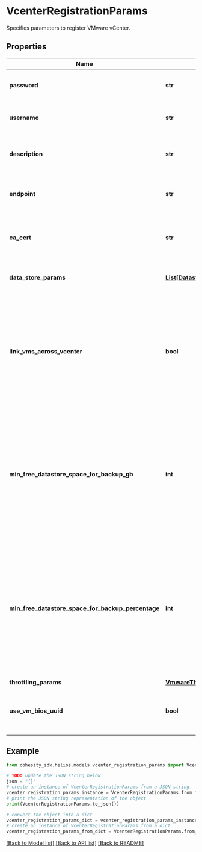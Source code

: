 # VcenterRegistrationParams

Specifies parameters to register VMware vCenter.

## Properties

Name | Type | Description | Notes
------------ | ------------- | ------------- | -------------
**password** | **str** | Specifies the password to access target entity. | 
**username** | **str** | Specifies the username to access target entity. | 
**description** | **str** | Specifies the description of the source being registered. | [optional] 
**endpoint** | **str** | Specifies the endpoint IPaddress, URL or hostname of the host. | 
**ca_cert** | **str** | Specifies the CA certificate to enable SSL communication between host and cluster. | [optional] 
**data_store_params** | [**List[DatastoreParams]**](DatastoreParams.md) | Specifies datastore specific parameters. | [optional] 
**link_vms_across_vcenter** | **bool** | Specifies if the VM linking feature is enabled for the VCenter. If enabled, migrated VMs present in the VCenter which earlier belonged to some other VCenter will be linked during EH refresh. | [optional] 
**min_free_datastore_space_for_backup_gb** | **int** | Specifies the minimum free space (in GB) expected to be available in the datastore where the virtual disks of the VM being backed up reside. If the space available is lower than the specified value, backup will be aborted. | [optional] 
**min_free_datastore_space_for_backup_percentage** | **int** | Specifies the minimum free space (in percentage) expected to be available in the datastore where the virtual disks of the VM being backed up reside. If the space available is lower than the specified value, backup will be aborted. | [optional] 
**throttling_params** | [**VmwareThrottlingParams**](VmwareThrottlingParams.md) |  | [optional] 
**use_vm_bios_uuid** | **bool** | Specifies to use VM BIOS UUID to track virtual machines in the host. | [optional] 

## Example

```python
from cohesity_sdk.helios.models.vcenter_registration_params import VcenterRegistrationParams

# TODO update the JSON string below
json = "{}"
# create an instance of VcenterRegistrationParams from a JSON string
vcenter_registration_params_instance = VcenterRegistrationParams.from_json(json)
# print the JSON string representation of the object
print(VcenterRegistrationParams.to_json())

# convert the object into a dict
vcenter_registration_params_dict = vcenter_registration_params_instance.to_dict()
# create an instance of VcenterRegistrationParams from a dict
vcenter_registration_params_from_dict = VcenterRegistrationParams.from_dict(vcenter_registration_params_dict)
```
[[Back to Model list]](../README.md#documentation-for-models) [[Back to API list]](../README.md#documentation-for-api-endpoints) [[Back to README]](../README.md)


